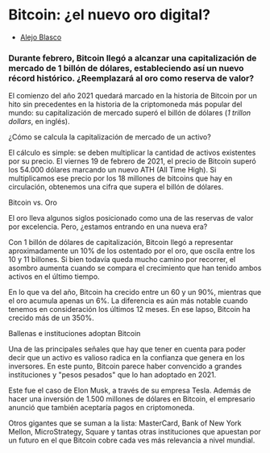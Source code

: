 # **Bitcoin: ¿el nuevo oro digital?**

-   [Alejo Blasco](https://wiki.lemon.me/autor/alejoblasco/)

### Durante febrero, Bitcoin llegó a alcanzar una capitalización de mercado de 1 billón de dólares, estableciendo así un nuevo récord histórico. ¿Reemplazará al oro como reserva de valor?

El comienzo del año 2021 quedará marcado en la historia de Bitcoin por
un hito sin precedentes en la historia de la criptomoneda más popular
del mundo: su capitalización de mercado superó el billón de dólares (*1
trillon dollars*, en inglés).

¿Cómo se calcula la capitalización de mercado de un activo?

El cálculo es simple: se deben multiplicar la cantidad de activos
existentes por su precio. El viernes 19 de febrero de 2021, el precio de
Bitcoin superó los 54.000 dólares marcando un nuevo ATH (All Time High).
Si multiplicamos ese precio por los 18 millones de bitcoins que hay en
circulación, obtenemos una cifra que supera el billón de dólares.

Bitcoin vs. Oro

El oro lleva algunos siglos posicionado como una de las reservas de
valor por excelencia. Pero, ¿estamos entrando en una nueva era?

Con 1 billón de dólares de capitalización, Bitcoin llegó a representar
aproximadamente un 10% de los ostentado por el oro, que oscila entre los
10 y 11 billones. Si bien todavía queda mucho camino por recorrer, el
asombro aumenta cuando se compara el crecimiento que han tenido ambos
activos en el último tiempo.

En lo que va del año, Bitcoin ha crecido entre un 60 y un 90%, mientras
que el oro acumula apenas un 6%. La diferencia es aún más notable cuando
tenemos en consideración los últimos 12 meses. En ese lapso, Bitcoin ha
crecido más de un 350%.

Ballenas e instituciones adoptan Bitcoin

Una de las principales señales que hay que tener en cuenta para poder
decir que un activo es valioso radica en la confianza que genera en los
inversores. En este punto, Bitcoin parece haber convencido a grandes
instituciones y "pesos pesados" que lo han adoptado en 2021.

Este fue el caso de Elon Musk, a través de su empresa Tesla. Además de
hacer una inversión de 1.500 millones de dólares en Bitcoin, el
empresario anunció que también aceptaría pagos en criptomoneda.

Otros gigantes que se suman a la lista: MasterCard, Bank of New York
Mellon, MicroStrategy, Square y tantas otras instituciones que apuestan
por un futuro en el que Bitcoin cobre cada ves más relevancia a nivel
mundial.
